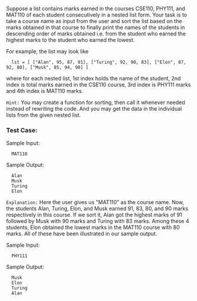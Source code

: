 Suppose a list contains marks earned in the courses CSE110, PHY111, and MAT110 of each student consecutively in a nested list form. Your task is to take a course name as input from the user and sort the list based on the marks obtained in that course to finally print the names of the students in descending order of marks obtained i.e. from the student who earned the highest marks to the student who earned the lowest.

For example, the list may look like

```
  lst = [ ["Alan", 95, 87, 91], ["Turing", 92, 90, 83], ["Elon", 87, 92, 80], ["Musk", 85, 94, 90] ]
```

where for each nested list, 1st index holds the name of the student, 2nd index is total marks earned in the CSE110 course, 3rd index is PHY111 marks and 4th index is MAT110 marks.

`Hint:` You may create a function for sorting, then call it whenever needed instead of rewriting the code. And you may get the data in the individual lists from the given nested list.

### Test Case:

Sample Input:

```
  MAT110
```

Sample Output:

```
  Alan
  Musk
  Turing
  Elon
```

`Explanation:` Here the user gives us "MAT110" as the course name. Now, the students Alan, Turing, Elon, and Musk earned 91, 83, 80, and 90 marks respectively in this course. If we sort it, Alan got the highest marks of 91 followed by Musk with 90 marks and Turing with 83 marks. Among these 4 students, Elon obtained the lowest marks in the MAT110 course with 80 marks. All of these have been illustrated in our sample output.

Sample Input:

```
  PHY111
```

Sample Output:

```
  Musk
  Elon
  Turing
  Alan
```
